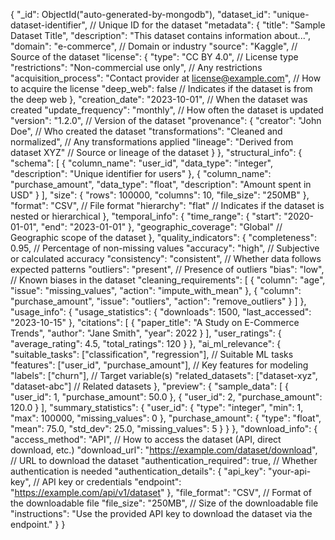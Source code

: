 {
  "_id": ObjectId("auto-generated-by-mongodb"),
  "dataset_id": "unique-dataset-identifier", // Unique ID for the dataset
  "metadata": {
    "title": "Sample Dataset Title",
    "description": "This dataset contains information about...",
    "domain": "e-commerce", // Domain or industry
    "source": "Kaggle", // Source of the dataset
    "license": {
      "type": "CC BY 4.0", // License type
      "restrictions": "Non-commercial use only", // Any restrictions
      "acquisition_process": "Contact provider at license@example.com", // How to acquire the license
      "deep_web": false // Indicates if the dataset is from the deep web
    },
    "creation_date": "2023-10-01", // When the dataset was created
    "update_frequency": "monthly", // How often the dataset is updated
    "version": "1.2.0", // Version of the dataset
    "provenance": {
      "creator": "John Doe", // Who created the dataset
      "transformations": "Cleaned and normalized", // Any transformations applied
      "lineage": "Derived from dataset XYZ" // Source or lineage of the dataset
    }
  },
  "structural_info": {
    "schema": [
      {
        "column_name": "user_id",
        "data_type": "integer",
        "description": "Unique identifier for users"
      },
      {
        "column_name": "purchase_amount",
        "data_type": "float",
        "description": "Amount spent in USD"
      }
    ],
    "size": {
      "rows": 100000,
      "columns": 10,
      "file_size": "250MB"
    },
    "format": "CSV", // File format
    "hierarchy": "flat" // Indicates if the dataset is nested or hierarchical
  },
  "temporal_info": {
    "time_range": {
      "start": "2020-01-01",
      "end": "2023-01-01"
    },
    "geographic_coverage": "Global" // Geographic scope of the dataset
  },
  "quality_indicators": {
    "completeness": 0.95, // Percentage of non-missing values
    "accuracy": "high", // Subjective or calculated accuracy
    "consistency": "consistent", // Whether data follows expected patterns
    "outliers": "present", // Presence of outliers
    "bias": "low", // Known biases in the dataset
    "cleaning_requirements": [
      {
        "column": "age",
        "issue": "missing_values",
        "action": "impute_with_mean"
      },
      {
        "column": "purchase_amount",
        "issue": "outliers",
        "action": "remove_outliers"
      }
    ]
  },
  "usage_info": {
    "usage_statistics": {
      "downloads": 1500,
      "last_accessed": "2023-10-15"
    },
    "citations": [
      {
        "paper_title": "A Study on E-Commerce Trends",
        "author": "Jane Smith",
        "year": 2022
      }
    ],
    "user_ratings": {
      "average_rating": 4.5,
      "total_ratings": 120
    }
  },
  "ai_ml_relevance": {
    "suitable_tasks": ["classification", "regression"], // Suitable ML tasks
    "features": ["user_id", "purchase_amount"], // Key features for modeling
    "labels": ["churn"], // Target variable(s)
    "related_datasets": ["dataset-xyz", "dataset-abc"] // Related datasets
  },
  "preview": {
    "sample_data": [
      {
        "user_id": 1,
        "purchase_amount": 50.0
      },
      {
        "user_id": 2,
        "purchase_amount": 120.0
      }
    ],
    "summary_statistics": {
      "user_id": {
        "type": "integer",
        "min": 1,
        "max": 100000,
        "missing_values": 0
      },
      "purchase_amount": {
        "type": "float",
        "mean": 75.0,
        "std_dev": 25.0,
        "missing_values": 5
      }
    }
  },
  "download_info": {
    "access_method": "API", // How to access the dataset (API, direct download, etc.)
    "download_url": "https://example.com/dataset/download", // URL to download the dataset
    "authentication_required": true, // Whether authentication is needed
    "authentication_details": {
      "api_key": "your-api-key", // API key or credentials
      "endpoint": "https://example.com/api/v1/dataset"
    },
    "file_format": "CSV", // Format of the downloadable file
    "file_size": "250MB", // Size of the downloadable file
    "instructions": "Use the provided API key to download the dataset via the endpoint."
  }
}
